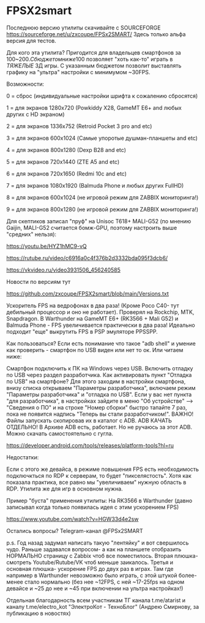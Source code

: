 # FPSX2smart

Последнюю версию утилиты скачивайте с SOURCEFORGE
https://sourceforge.net/u/zxcoupe/FPSx2SMART/
Здесь только альфа версия для тестов.

Для кого эта утилита? Пригодится для владельцев смартфонов за 100~200$. С бюджетом ниже 100$ позволяет "хоть как-то" играть в _ТЯЖЕЛЫЕ_ 3Д игры. С указанным бюджетом позволит выставлять графику на "ультра" настройки с минимумом ~30FPS.

Возможности:

0 = сброс (индивидуальные настройки шрифта к сожалению сбросятся)

1 = для экранов 1280x720 (Powkiddy X28, GameMT E6+ and любых других с HD экраном)

2 = для экранов 1336x752 (Retroid Pocket 3 pro and etc)

3 = для экранов 600x1024 (Самые упоротые душман-планшеты and etc)

4 = для экранов 800x1280 (Dexp B28 and etc)

5 = для экранов 720x1440 (ZTE A5 and etc)

6 = для экранов 720x1650 (Redmi 10c and etc)

7 = для экранов 1080x1920 (Balmuda Phone и любых других FullHD)

8 = для экранов 600x1024 (не игровой режим для ZABBIX мониторинга!)

9 = для экранов 800x1280 (не игровой режим для ZABBIX мониторинга!)
   
Для скептиков записал "пруф" на Unisoc T618+ MALI-G52 (по мнению Gaijin, MALI-G52 считается бомж-GPU, поэтому настроить выше "средних" нельзя):

https://youtu.be/HYZ1hMC9-vQ

https://rutube.ru/video/c6916a0c4f376b2d3332bda095f3dcb6/

https://vkvideo.ru/video3931506_456240585

Новости по версиям тут

https://github.com/zxcoupe/FPSX2smart/blob/main/Versions.txt

Ускоритель FPS на ведрофонах в два раза! (Кроме Poco C40- тут дебильный процессор и оно не работает).
Проверял на Rockchip, MTK, Snapdragon.
В Warthunder на GameMT E6+ (RK3566 + Mali G52) и Balmuda Phone - FPS увеличивается практически в два раза!
Идеально подходит "еще" выкрутить FPS в PSP эмуляторе PPSSPP.

Как пользоваться? Если есть понимание что такое "adb shell" и умение как проверить - смартфон по USB виден или нет то ок. Или читаем ниже:

Смартфон подключить к ПК на Windows через USB. Включить отладку по USB через раздел разработчика.
Как активировать пункт "Отладка по USB" на смартфоне? Для этого заходим в настройки смартфона, внизу списка открываем "Параметры разработчика", включаем режим "Параметры разработчика" и "отладка по USB". Если у вас нет пункта "для разработчика", в настройках зайдите в меню "Об устройстве" --> "Сведения о ПО" и на строке "Номер сборки" быстро тапайте 7 раз, пока не появится надпись "Теперь вы стали разработчиком!".
ВАЖНО! Файлы запускать скопировав их в каталог с ADB. 
ADB КАЧАТЬ ОТДЕЛЬНО! В Архиве ADB есть, работает. Но не ручаюсь за этот ADB. Можно скачать самостоятельно с гугла.

https://developer.android.com/tools/releases/platform-tools?hl=ru

Недостатки:

Если с этого же девайса, в режиме повышения FPS есть необходимость подключкться по RDP к серверам, то будет "пикселястость". Хотя как показала практика, все равно мы "увеличиваем" нужную область в RDP. Утилита же для игр в основном нужна.

Пример "буста" применения утилиты:
На RK3566 в Warthunder (давно записывал когда только появилась идея с этим ускорением FPS)

https://www.youtube.com/watch?v=HGW33d4e2sw

Остались вопросы?
Telegram-канал @FPSx2SMART

p.s. Год назад задумал написать такую "лентяйку" и вот свершилось чудо. Раньше задавался вопросом- а как на планшете отобразить НОРМАЛЬНО страницу с Zabbix чтоб все поместилось.
Вторая плюшка- смотреть Youtube/Rutube/VK чтоб меньше заикалось. Третья и основная плюшка- ускорение FPS до двух раз в играх. Там где например в Warthunder невозможно было играть, с этой штукой более-менее стало нормально (без нее ~12FPS, с ней ~17-25fps на одном девайсе и ~25 до нее и ~45 при включении на ультра настройках!)

Отдельная благодарность всем участникам ТГ канала t.me/atarist и каналу t.me/electro_kot "ЭлектроКот - ТехноБлог" (Андрею Смирнову, за публикацию в новостях)
